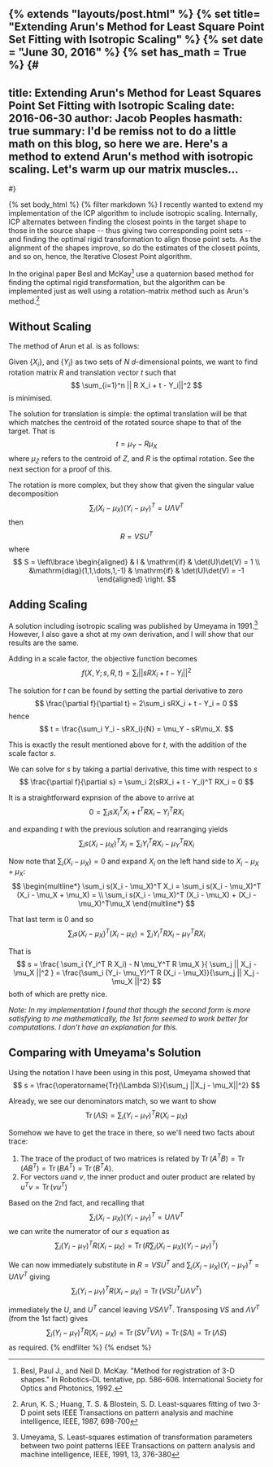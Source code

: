 {% extends "layouts/post.html" %}
{% set title= "Extending Arun's Method for Least Square Point Set Fitting with Isotropic Scaling" %}
{% set date = "June 30, 2016" %}
{% set has_math = True %}
{#
---
title: Extending Arun's Method for Least Squares Point Set Fitting with Isotropic Scaling
date: 2016-06-30
author: Jacob Peoples
hasmath: true
summary:
    I'd be remiss not to do a little math on this blog, so here we are.
    Here's a method to extend Arun's method with isotropic scaling.
    Let's warm up our matrix muscles...
---
#}

{% set body_html %}
{% filter markdown %}
I recently wanted to extend my implementation of the ICP algorithm to
include isotropic scaling.  Internally, ICP alternates between finding
the closest points in the target shape to those in the source shape --
thus giving two corresponding point sets -- and finding the optimal
rigid transformation to align those point sets.  As the alignment of the
shapes improve, so do the estimates of the closest points, and so on,
hence, the Iterative Closest Point algorithm.

In the original paper Besl and McKay[^1]
use a quaternion based method for finding the optimal rigid
transformation, but the algorithm can be implemented just as well
using a rotation-matrix method such as Arun's method.[^2]

[^1]: Besl, Paul J., and Neil D. McKay. "Method for registration of 3-D shapes." In Robotics-DL tentative, pp. 586-606. International Society for Optics and Photonics, 1992.

[^2]: Arun, K. S.; Huang, T. S. & Blostein, S. D. Least-squares fitting of two 3-D point sets IEEE Transactions on pattern analysis and machine intelligence, IEEE, 1987, 698-700

Without Scaling
---------------

The method of Arun et al. is as follows:

Given $\{X_i\}$, and $\{Y_i\}$ as two sets of $N$
$d$-dimensional points,  we want to find rotation matrix $R$ and
translation vector $t$ such that
$$
\sum_{i=1}^n || R X_i + t - Y_i||^2
$$
is minimised.

The solution for translation is simple: the optimal translation will be
that which matches the centroid of the rotated source shape to that of
the target.  That is
$$
t = \mu_Y - R\mu_X
$$
where $\mu_Z$ refers to the centroid of $Z$, and $R$ is the optimal
rotation.  See the next section for a proof of this.

The rotation is more complex, but they show that given the singular
value decomposition
$$
\sum_i (X_i-\mu_X)(Y_i-\mu_Y)^T = U \Lambda V^T
$$
then
$$
R = VSU^T
$$
where
$$
S = \left\lbrace
\begin{aligned}
    & I & \mathrm{if} & \det(U)\det(V) = 1 \\
    &\mathrm{diag}(1,1,\dots,1,-1) & \mathrm{if} & \det(U)\det(V) = -1
\end{aligned}
\right.
$$

Adding Scaling
--------------

A solution including isotropic scaling was published by Umeyama in
1991.[^3] However, I also gave a shot at my own derivation, and I will
show that our results are the same.

[^3]: Umeyama, S. Least-squares estimation of transformation parameters between two point patterns IEEE Transactions on pattern analysis and machine intelligence, IEEE, 1991, 13, 376-380

Adding in a scale factor, the objective function becomes
$$
f(X, Y; s, R, t) = \sum_i ||sRX_i +t - Y_i||^2
$$

The solution for $t$ can be found by setting the partial derivative to
zero
$$
\frac{\partial f}{\partial t} = 2\sum_i sRX_i + t - Y_i = 0
$$
hence
$$
t = \frac{\sum_i Y_i - sRX_i}{N} = \mu_Y - sR\mu_X.
$$

This is exactly the result mentioned above for $t$, with the addition of
the scale factor $s$.

We can solve for $s$ by taking a partial derivative, this time with
respect to $s$
$$
\frac{\partial f}{\partial s} = \sum_i 2(sRX_i + t - Y_i)^T RX_i = 0
$$

It is a straightforward expnsion of the above to arrive at
$$
0 = \sum_i sX_i^T X_i + t^T R X_i - Y_i^T R X_i
$$

and expanding $t$ with the previous solution and rearranging yields
$$
\sum_i s(X_i - \mu_X)^T X_i = \sum_i Y_i^T RX_i - \mu_Y^T R X_i
$$

Now note that $\sum_i (X_i - \mu_X) = 0$ and expand $X_i$ on the left
hand side to $X_i - \mu_X + \mu_X$:
$$
\begin{multline*}
\sum_i s(X_i - \mu_X)^T X_i = \sum_i s(X_i - \mu_X)^T (X_i - \mu_X +
\mu_X) = \\ \sum_i s(X_i - \mu_X)^T (X_i - \mu_X) + (X_i - \mu_X)^T\mu_X
\end{multline*}
$$

That last term is 0 and so
$$
\sum_i s(X_i - \mu_X)^T (X_i - \mu_X) = \sum_i Y_i^TRX_i - \mu_Y^T R X_i
$$

That is
$$
s = \frac{ \sum_i (Y_i^T R X_i) - N \mu_Y^T R \mu_X }{ \sum_j || X_j - \mu_X ||^2 }
= \frac{\sum_i (Y_i- \mu_Y)^T R (X_i - \mu_X)}{\sum_j || X_j - \mu_X
||^2}
$$
both of which are pretty nice.

*Note: In my implementation I found that though the second form is more
satisfying to me mathematically, the 1st form seemed to work better for
computations. I don't have an explanation for this.*


Comparing with Umeyama's Solution
---------------------------------

Using the notation I have been using in this post, Umeyama showed that
$$
s = \frac{\operatorname{Tr}(\Lambda S)}{\sum_j ||X_j - \mu_X||^2}
$$

Already, we see our denominators match, so we want to show
$$
\operatorname{Tr}(\Lambda S) = \sum_i (Y_i- \mu_Y)^T R (X_i - \mu_X)
$$

Somehow we have to get the trace in there, so we'll need two facts about
trace:

1.  The trace of the product of two matrices is related by
    $\operatorname{Tr}(A^T B) =
    \operatorname{Tr}(A B^T) =
    \operatorname{Tr}(B A^T) =
    \operatorname{Tr}(B^T A)$.
2.  For vectors $u$and $v$, the inner product and outer product are
    related by $u^Tv = \operatorname{Tr}(vu^T)$

Based on the 2nd fact, and recalling that
$$
\sum_i (X_i - \mu_X)(Y_i - \mu_Y)^T = U\Lambda V^T
$$
we can write the numerator of our $s$ equation as
$$
\sum_i (Y_i - \mu_Y)^T R (X_i - \mu_X) = \operatorname{Tr}(R \sum_i (X_i-\mu_X)(Y_i -
\mu_Y)^T)
$$

We can now immediately substitute in $R = VSU^T$ and
$\sum_i (X_i - \mu_X)(Y_i - \mu_Y)^T = U\Lambda V^T$
giving
$$
\sum_i (Y_i - \mu_Y)^T R (X_i - \mu_X) = \operatorname{Tr}(VSU^T U \Lambda V^T)
$$

immediately the $U$, and $U^T$ cancel leaving $VS \Lambda V^T$.
Transposing $VS$ and $\Lambda V^T$ (from the 1st fact) gives
$$
\sum_i (Y_i - \mu_Y)^T R (X_i - \mu_X) = \operatorname{Tr}(SV^T V
\Lambda) = \operatorname{Tr}(S \Lambda) = \operatorname{Tr}(\Lambda S)
$$
as required.
{% endfilter %}
{% endset %}
